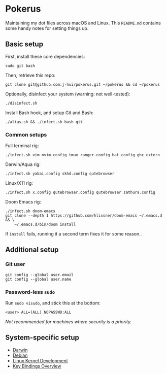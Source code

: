 # Pokerus

Maintaining my dot files across macOS and Linux.
This `README.md` contains some handy notes for setting things up.

## Basic setup

First, install these core dependencies:

    sudo git bash

Then, retrieve this repo:

    git clone git@github.com:j-hui/pokerus.git ~/pokerus && cd ~/pokerus

Optionally, disinfect your system (warning: not well-tested):

    ./disinfect.sh

Install Bash hook, and setup Git and Bash:

    ./alias.sh && ./infect.sh bash git

### Common setups

Full terminal rig:

    ./infect.sh vim nvim.config tmux ranger.config bat.config ghc extern

Darwin/Aqua rig:

    ./infect.sh yabai.config skhd.config qutebrowser

Linux/X11 rig:

    ./infect.sh x.config qutebrowser.config qutebrowser zathura.config

Doom Emacs rig:

    ./infect.sh doom-emacs
    git clone --depth 1 https://github.com/hlissner/doom-emacs ~/.emacs.d && \
        ~/.emacs.d/bin/doom install

If `install` fails, running it a second term fixes it for some reason..

## Additional setup

### Git user

    git config --global user.email
    git config --global user.name

### Password-less `sudo`

Run `sudo visudo`, and stick this at the bottom:

    <user> ALL=(ALL) NOPASSWD:ALL

_Not recommended for machines where security is a priority._

## System-specific setup

- [Darwin](darwin-setup.md)
- [Debian](debian-setup.md)
- [Linux Kernel Development](linux-dev.md)
- [Key Bindings Overview](keybinds.md)
